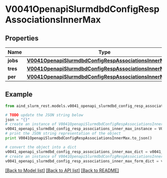 # V0041OpenapiSlurmdbdConfigRespAssociationsInnerMax


## Properties

Name | Type | Description | Notes
------------ | ------------- | ------------- | -------------
**jobs** | [**V0041OpenapiSlurmdbdConfigRespAssociationsInnerMaxJobs**](V0041OpenapiSlurmdbdConfigRespAssociationsInnerMaxJobs.md) |  | [optional] 
**tres** | [**V0041OpenapiSlurmdbdConfigRespAssociationsInnerMaxTres**](V0041OpenapiSlurmdbdConfigRespAssociationsInnerMaxTres.md) |  | [optional] 
**per** | [**V0041OpenapiSlurmdbdConfigRespAssociationsInnerMaxPer**](V0041OpenapiSlurmdbdConfigRespAssociationsInnerMaxPer.md) |  | [optional] 

## Example

```python
from aind_slurm_rest.models.v0041_openapi_slurmdbd_config_resp_associations_inner_max import V0041OpenapiSlurmdbdConfigRespAssociationsInnerMax

# TODO update the JSON string below
json = "{}"
# create an instance of V0041OpenapiSlurmdbdConfigRespAssociationsInnerMax from a JSON string
v0041_openapi_slurmdbd_config_resp_associations_inner_max_instance = V0041OpenapiSlurmdbdConfigRespAssociationsInnerMax.from_json(json)
# print the JSON string representation of the object
print V0041OpenapiSlurmdbdConfigRespAssociationsInnerMax.to_json()

# convert the object into a dict
v0041_openapi_slurmdbd_config_resp_associations_inner_max_dict = v0041_openapi_slurmdbd_config_resp_associations_inner_max_instance.to_dict()
# create an instance of V0041OpenapiSlurmdbdConfigRespAssociationsInnerMax from a dict
v0041_openapi_slurmdbd_config_resp_associations_inner_max_form_dict = v0041_openapi_slurmdbd_config_resp_associations_inner_max.from_dict(v0041_openapi_slurmdbd_config_resp_associations_inner_max_dict)
```
[[Back to Model list]](../README.md#documentation-for-models) [[Back to API list]](../README.md#documentation-for-api-endpoints) [[Back to README]](../README.md)


